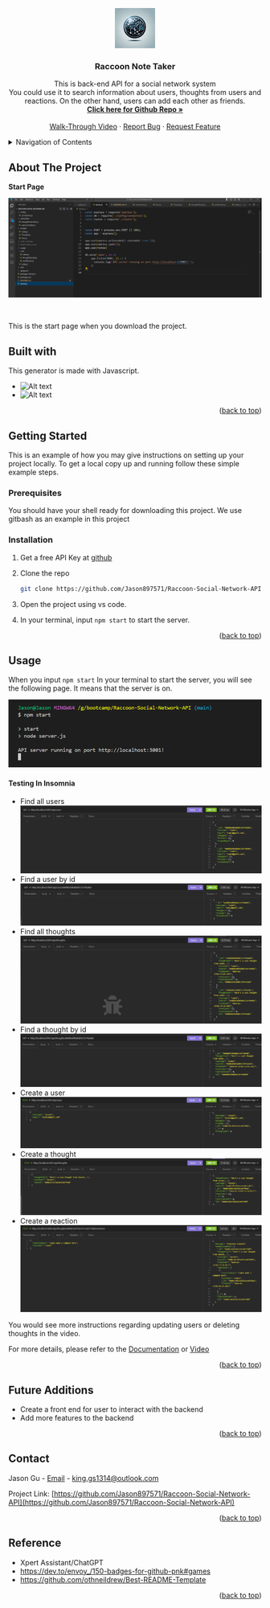 <a id="readme-top"></a>


<div align="center">
  <a href="https://github.com/Jason897571/Raccoon-Social-Network-API">
    <img src="./image/logo.png" alt="Logo" width="80" height="80">
  </a>

  <h3 align="center">Raccoon Note Taker</h3>

  <p align="center">
    This is back-end API for a social network system <br /> You could use it to search information about users, thoughts from users and reactions. On the other hand, users can add each other as friends.
    <br />
    <a href="https://github.com/Jason897571/Raccoon-Social-Network-API"><strong>Click here for Github Repo  »</strong></a>
    <br />
    <br />
    <a href="https://drive.google.com/file/d/1XgZb2ub51AXkKT44TI6LGTHiF4PIWqto/view?usp=sharing">Walk-Through Video</a>
    ·
    <a href="https://github.com/Jason897571/Raccoon-Social-Network-API/issues">Report Bug</a>
    ·
    <a href="https://github.com/Jason897571/Raccoon-Social-Network-API/issues">Request Feature</a>
  </p>
</div>

<!-- TABLE OF CONTENTS -->
<details>
  <summary>Navigation of Contents</summary>
  <ol>
    <li>
      <a href="#about-the-project">About The Project</a>
      <ul>
        <li><a href="#built-with">Built With</a></li>
      </ul>
    </li>
    <li>
      <a href="#getting-started">Getting Started</a>
      <ul>
        <li><a href="#prerequisites">Prerequisites</a></li>
        <li><a href="#installation">Installation</a></li>
      </ul>
    </li>
    <li><a href="#usage">Usage</a></li>
    <li><a href="#contact">Contact</a></li>
    <li><a href="#future_additions">Future Additions</a></li>
    <li><a href="#reference">Reference</a></li>
  </ol>
</details>

<a id="#about-the-project"></a>
## About The Project

<p><strong>Start Page</strong></p>


![alt text](./image/start.png)

<br />

This is the start page when you download the project.




<a id="#built-with"></a>
## Built with
This generator is made with Javascript.

* ![Alt text](https://img.shields.io/badge/JavaScript-F7DF1E?style=for-the-badge&logo=javascript&logoColor=black)
* ![Alt text](https://img.shields.io/badge/MongoDB-4EA94B?style=for-the-badge&logo=mongodb&logoColor=white)

<p align="right">(<a href="#readme-top">back to top</a>)</p>

<a id="getting_started"></a>
## Getting Started

This is an example of how you may give instructions on setting up your project locally.
To get a local copy up and running follow these simple example steps.

<a id="prerequisities"></a>
### Prerequisites

You should have your shell ready for downloading this project. We use gitbash as an example in this project

<a id="installation"></a>
### Installation
1. Get a free API Key at [github](https://github.com/Jason897571/Raccoon-Social-Network-API#built-with)
2. Clone the repo
   ```sh
   git clone https://github.com/Jason897571/Raccoon-Social-Network-API.git
   ```
3. Open the project using vs code.

4. In your terminal, input `npm start` to start the server.





<p align="right">(<a href="#readme-top">back to top</a>)</p>


<a id="usage"></a>
## Usage

When you input `npm start` In your terminal to start the server, you will see the following page. It means that the server is on.


![alt text](./image/serveron.png)


#### Testing In Insomnia

- Find all users
![alt text](./image/find-all-users.png)
- Find a user by id
![alt text](./image/find-user-by-id.png)
- Find all thoughts
![alt text](./image/find-all-thoughts.png)
- Find a thought by id
![alt text](./image/find-thought-by-id.png)
- Create a user
![alt text](./image/create-user.png)
- Create a thought
![alt text](./image/create-thought.png)
- Create a reaction
![alt text](./image/create-reaction.png)

You would see more instructions regarding updating users or deleting thoughts in the video.

For more details, please refer to the [Documentation](https://github.com/Jason897571/Raccoon-Social-Network-API) or [Video](https://drive.google.com/file/d/1XgZb2ub51AXkKT44TI6LGTHiF4PIWqto/view?usp=sharing)

<p align="right">(<a href="#readme-top">back to top</a>)</p>


<a id="future_additions"></a>
## Future Additions
* Create a front end for user to interact with the backend
* Add more features to the backend


<p align="right">(<a href="#readme-top">back to top</a>)</p>



<a id="contact"></a>
## Contact

Jason Gu - [Email](king.gs1314@outlook.com) - king.gs1314@outlook.com

Project Link: [https://github.com/Jason897571/Raccoon-Social-Network-API](https://github.com/Jason897571/Raccoon-Social-Network-API)

<p align="right">(<a href="#readme-top">back to top</a>)</p>

<a id="reference"></a>
## Reference
* Xpert Assistant/ChatGPT
* https://dev.to/envoy_/150-badges-for-github-pnk#games
* https://github.com/othneildrew/Best-README-Template


<p align="right">(<a href="#readme-top">back to top</a>)</p>

<!-- MARKDOWN LINKS & IMAGES -->
<!-- https://www.markdownguide.org/basic-syntax/#reference-style-links -->
[Javascript-url]:https://img.shields.io/badge/JavaScript-F7DF1E?style=for-the-badge&logo=javascript&logoColor=black
